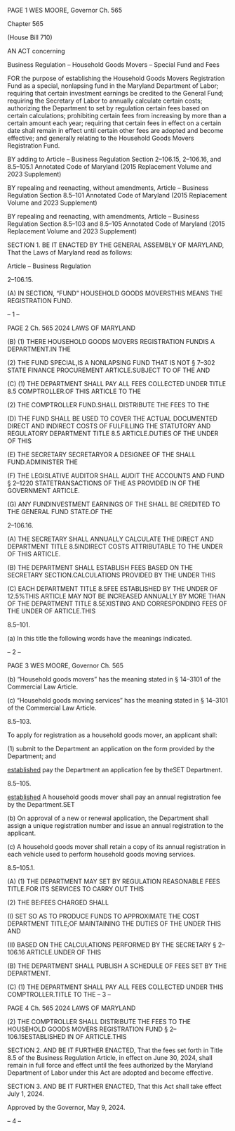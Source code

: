 PAGE 1
WES MOORE, Governor Ch. 565

Chapter 565

(House Bill 710)

AN ACT concerning

Business Regulation – Household Goods Movers – Special Fund and Fees

FOR the purpose of establishing the Household Goods Movers Registration Fund as a
special, nonlapsing fund in the Maryland Department of Labor; requiring that
certain investment earnings be credited to the General Fund; requiring the Secretary
of Labor to annually calculate certain costs; authorizing the Department to set by
regulation certain fees based on certain calculations; prohibiting certain fees from
increasing by more than a certain amount each year; requiring that certain fees in
effect on a certain date shall remain in effect until certain other fees are adopted and
become effective; and generally relating to the Household Goods Movers Registration
Fund.

BY adding to
Article – Business Regulation
Section 2–106.15, 2–106.16, and 8.5–105.1
Annotated Code of Maryland
(2015 Replacement Volume and 2023 Supplement)

BY repealing and reenacting, without amendments,
Article – Business Regulation
Section 8.5–101
Annotated Code of Maryland
(2015 Replacement Volume and 2023 Supplement)

BY repealing and reenacting, with amendments,
Article – Business Regulation
Section 8.5–103 and 8.5–105
Annotated Code of Maryland
(2015 Replacement Volume and 2023 Supplement)

SECTION 1. BE IT ENACTED BY THE GENERAL ASSEMBLY OF MARYLAND,
That the Laws of Maryland read as follows:

Article – Business Regulation

2–106.15.

(A) IN SECTION, “FUND” HOUSEHOLD GOODS MOVERSTHIS MEANS THE
REGISTRATION FUND.

– 1 –

PAGE 2
Ch. 565 2024 LAWS OF MARYLAND

(B) (1) THERE HOUSEHOLD GOODS MOVERS REGISTRATION FUNDIS A
DEPARTMENT.IN THE

(2) THE FUND SPECIAL,IS A NONLAPSING FUND THAT IS NOT
§ 7–302 STATE FINANCE PROCUREMENT ARTICLE.SUBJECT TO OF THE AND

(C) (1) THE DEPARTMENT SHALL PAY ALL FEES COLLECTED UNDER
TITLE 8.5 COMPTROLLER.OF THIS ARTICLE TO THE

(2) THE COMPTROLLER FUND.SHALL DISTRIBUTE THE FEES TO THE

(D) THE FUND SHALL BE USED TO COVER THE ACTUAL DOCUMENTED
DIRECT AND INDIRECT COSTS OF FULFILLING THE STATUTORY AND REGULATORY
DEPARTMENT TITLE 8.5 ARTICLE.DUTIES OF THE UNDER OF THIS

(E) THE SECRETARY SECRETARYOR A DESIGNEE OF THE SHALL
FUND.ADMINISTER THE

(F) THE LEGISLATIVE AUDITOR SHALL AUDIT THE ACCOUNTS AND
FUND § 2–1220 STATETRANSACTIONS OF THE AS PROVIDED IN OF THE
GOVERNMENT ARTICLE.

(G) ANY FUNDINVESTMENT EARNINGS OF THE SHALL BE CREDITED TO THE
GENERAL FUND STATE.OF THE

2–106.16.

(A) THE SECRETARY SHALL ANNUALLY CALCULATE THE DIRECT AND
DEPARTMENT TITLE 8.5INDIRECT COSTS ATTRIBUTABLE TO THE UNDER OF THIS
ARTICLE.

(B) THE DEPARTMENT SHALL ESTABLISH FEES BASED ON THE
SECRETARY SECTION.CALCULATIONS PROVIDED BY THE UNDER THIS

(C) EACH DEPARTMENT TITLE 8.5FEE ESTABLISHED BY THE UNDER OF
12.5%THIS ARTICLE MAY NOT BE INCREASED ANNUALLY BY MORE THAN OF THE
DEPARTMENT TITLE 8.5EXISTING AND CORRESPONDING FEES OF THE UNDER OF
ARTICLE.THIS

8.5–101.

(a) In this title the following words have the meanings indicated.

– 2 –

PAGE 3
WES MOORE, Governor Ch. 565

(b) “Household goods movers” has the meaning stated in § 14–3101 of the
Commercial Law Article.

(c) “Household goods moving services” has the meaning stated in § 14–3101 of the
Commercial Law Article.

8.5–103.

To apply for registration as a household goods mover, an applicant shall:

(1) submit to the Department an application on the form provided by the
Department; and

[established](2) pay the Department an application fee by theSET
Department.

8.5–105.

[established](a) A household goods mover shall pay an annual registration fee
by the Department.SET

(b) On approval of a new or renewal application, the Department shall assign a
unique registration number and issue an annual registration to the applicant.

(c) A household goods mover shall retain a copy of its annual registration in each
vehicle used to perform household goods moving services.

8.5–105.1.

(A) (1) THE DEPARTMENT MAY SET BY REGULATION REASONABLE FEES
TITLE.FOR ITS SERVICES TO CARRY OUT THIS

(2) THE BE:FEES CHARGED SHALL

(I) SET SO AS TO PRODUCE FUNDS TO APPROXIMATE THE COST
DEPARTMENT TITLE;OF MAINTAINING THE DUTIES OF THE UNDER THIS AND

(II) BASED ON THE CALCULATIONS PERFORMED BY THE
SECRETARY § 2–106.16 ARTICLE.UNDER OF THIS

(B) THE DEPARTMENT SHALL PUBLISH A SCHEDULE OF FEES SET BY THE
DEPARTMENT.

(C) (1) THE DEPARTMENT SHALL PAY ALL FEES COLLECTED UNDER THIS
COMPTROLLER.TITLE TO THE
– 3 –

PAGE 4
Ch. 565 2024 LAWS OF MARYLAND

(2) THE COMPTROLLER SHALL DISTRIBUTE THE FEES TO THE
HOUSEHOLD GOODS MOVERS REGISTRATION FUND § 2–106.15ESTABLISHED IN OF
ARTICLE.THIS

SECTION 2. AND BE IT FURTHER ENACTED, That the fees set forth in Title 8.5
of the Business Regulation Article, in effect on June 30, 2024, shall remain in full force and
effect until the fees authorized by the Maryland Department of Labor under this Act are
adopted and become effective.

SECTION 3. AND BE IT FURTHER ENACTED, That this Act shall take effect July
1, 2024.

Approved by the Governor, May 9, 2024.

– 4 –